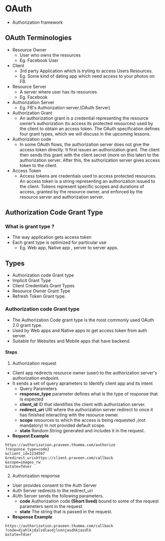 # OAuth
- Authorization framework


## OAuth Terminologies
- Resource Owner
  - User who owns the resources
  - Eg. Facebook User
- Client
  - 3rd party Application which is  tryting to access Users Resources.
  - Eg. Some kind of dating app which need access to your photos on FB.
- Resource Server
  - A server where user has its resources.
  - Eg. Facebook
- Authorization Server
  - Eg. FB's Authorization server.(OAuth Server) 
- Authorization Grant
  - An authorization grant is a credential representing the resource owner’s authorization (to access its protected resources) used by the client to obtain an access token. The OAuth specification defines four grant types, which we will discuss in the upcoming lessons.  
- Authorization code
  -  In some OAuth flows, the authorization server does not give the access token directly. It first issues an authorization grant. The client then sends this grant with the client secret (more on this later) to the authorization server. After this, the authorization server gives access token to the client. 
- Access Token
  - Access tokens are credentials used to access protected resources. An access token is a string representing an authorization issued to the client. Tokens represent specific scopes and durations of access, granted by the resource owner, and enforced by the resource server and authorization server. 

## Authorization Code Grant Type
### What is grant type ?
- The way application gets access token
- Each grant type is optimized for particular use
  - Eg. Web app, Native app , server to server apps.
## Types
- Authorization code Grant type
- Implicit Grant Type
- Client Credentials Grant Types
- Resource Owner Grant Type
- Refresh Token Grant type.
### Authorization code Grant type
- The Authorization Code grant type is the most commonly used OAuth 2.0 grant type.
- Used by Web apps and Native apps to get access token from auth server.
- Suitable for Websites and Mobile apps that have backend.
#### Steps 
1. Authorization request
- Client app redirects resource owner (user) to the authorization server's authorization endpoint.
- It sends a set of query aprameters to Identify client app and its intent
  - Query Parameters
  - __response_type__ parameter defines what is the type of response that is expected
  - __client_id__ ID that idenitifies the client with authorization server.
  - __redirect_uri__ URI where the authorization server redirect to once it has finished interacting with the resource owner.
  - __scope__ resources to which the access is being requested ,(not mandatory) In not provided default scope.
  - __state__ Random String generated and includes it in the request.
- __Request Example__
```
https://authorization.praveen.thumma.com/authorize
?response_type=code2
&client_id=1234597
&redirect_uri=https://client.praveen.com/callback
&scope=images_rw
&state=fdser
```
2. Authorization response
- User provides consent to the Auth Server
- Auth Server redirects to the redirect_uri
- AUth Server sends the following parameters.
  - __code__ Authorization code __(Short lived)__ bound to some of the request parameters sent in the request
  - __state__ The string that is passed in the request.
- __Response Example__
```
https://authorization.praveen.thumma.com/callback
?code=djahlkjdalsdlasdjlnnnjasdhkjasdlk
&state=fdser
```
